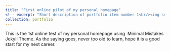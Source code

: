 ```yaml
---
title: "First online pilot of my personal homepage"
<!-- excerpt: "Short description of portfolio item number 1<br/><img src='/images/500x300.png'>" -->
collection: portfolio
---
```


This is the 1st online test of my personal homepage using  Minimal Mistakes Jekyll Theme. As the saying goes, never too old to learn, hope it is a good start for my next career.  
